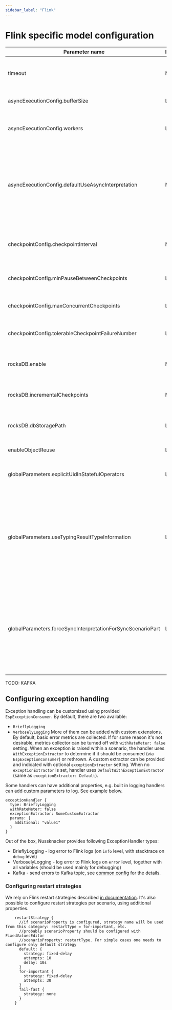 ```yaml
---
sidebar_label: "Flink"
---
```


# Flink specific model configuration



| Parameter name                                              | Importance | Type     | Default value          | Description                                                                                                                                                                 |
|-------------------------------------------------------------|------------|----------|------------------------|-----------------------------------------------------------------------------------------------------------------------------------------------------------------------------|
| timeout                                                     | Medium     | duration | 10s                    | Timeout for invocation of scenario part (including enrichers)                                                                                                               |
| asyncExecutionConfig.bufferSize                             | Low        | int      | 200                    | Buffer size used for [async I/O](https://ci.apache.org/projects/flink/flink-docs-stable/docs/dev/datastream/operators/asyncio/)                                             |
| asyncExecutionConfig.workers                                | Low        | int      | 8                      | Number of workers for thread pool used with [async I/O](https://ci.apache.org/projects/flink/flink-docs-stable/docs/dev/datastream/operators/asyncio/)                      |
| asyncExecutionConfig.defaultUseAsyncInterpretation          | Medium     | boolean  | true                   | Should async I/O be used by scenarios by default - if you don't use many enrichers etc. you may consider setting this flag to false                                         |
| checkpointConfig.checkpointInterval                         | Medium     | duration | 10m                    | How often should checkpoints be performed by default                                                                                                                        |
| checkpointConfig.minPauseBetweenCheckpoints                 | Low        | duration | checkpointInterval / 2 | [Minimal pause](https://ci.apache.org/projects/flink/flink-docs-stable/docs/deployment/config/#execution-checkpointing-min-pause) between checkpoints                       |
| checkpointConfig.maxConcurrentCheckpoints                   | Low        | int      | 1                      | [Maximum concurrent checkpoints](https://ci.apache.org/projects/flink/flink-docs-stable/docs/deployment/config/#execution-checkpointing-max-concurrent-checkpoints) setting |
| checkpointConfig.tolerableCheckpointFailureNumber           | Low        | int      |                        | [Tolerable failed checkpoint](https://ci.apache.org/projects/flink/flink-docs-stable/docs/deployment/config/#execution-checkpointing-tolerable-failed-checkpoints) setting  |
| rocksDB.enable                                              | Medium     | boolean  | true                   | Enable RocksDB state backend support                                                                                                                                        |
| rocksDB.incrementalCheckpoints                              | Medium     | boolean  | true                   | Should incremental checkpoints be used                                                                                                                                      |
| rocksDB.dbStoragePath                                       | Low        | string   |                        | Allows to override RocksDB local data storage                                                                                                                               |
| enableObjectReuse                                           | Low        | boolean  | true                   | Should allow [object reuse](https://ci.apache.org/projects/flink/flink-docs-stable/docs/dev/execution/execution_configuration/)                                             |
| globalParameters.explicitUidInStatefulOperators             | Low        | boolean  | true                   | Should consistent [operator uuids](https://ci.apache.org/projects/flink/flink-docs-stable/docs/ops/upgrading/#matching-operator-state) be used                              |
| globalParameters.useTypingResultTypeInformation             | Low        | boolean  | true                   | Enables using Nussknacker additional typing information for state serialization. It makes serialization much faster, currently consider it as experimental                  |
| globalParameters.forceSyncInterpretationForSyncScenarioPart | Low        | boolean  | true                   | Forces synchronous interpretation for scenario parts that does not contain any services (enrichers, processors). Applies for scenarios with async enabled                   |

TODO: KAFKA

## Configuring exception handling 

Exception handling can be customized using provided `EspExceptionConsumer`. By default, there are two available:
- `BrieflyLogging`
- `VerboselyLogging`
More of them can be added with custom extensions. By default, basic error metrics are collected. If for some reason
  it's not desirable, metrics collector can be turned off with `withRateMeter: false` setting.
When an exception is raised within a scenario, the handler uses `WithExceptionExtractor` to determine if it should be consumed
  (via `EspExceptionConsumer`) or rethrown. A custom extractor can be provided and indicated with optional `exceptionExtractor` setting.
  When no `exceptionExtractor` is set, handler uses `DefaultWithExceptionExtractor` (same as `exceptionExtractor: Default`).

Some handlers can have additional properties, e.g. built in logging handlers can add custom parameters to log. See example below. 

```
exceptionHandler {
  type: BrieflyLogging
  withRateMeter: false
  exceptionExtractor: SomeCustomExtractor
  params: {
    additional: "value1"
  }
}    
```
                                             
Out of the box, Nussknacker provides following ExceptionHandler types:
- BrieflyLogging - log error to Flink logs (on `info` level, with stacktrace on `debug` level)
- VerboselyLogging - log error to Flink logs on `error` level, together with all variables (should be used mainly for debugging)
- Kafka - send errors to Kafka topic, see [common config](../../integration/KafkaIntegration#exception-handling) for the details.

### Configuring restart strategies 

We rely on Flink restart strategies described [in documentation](https://ci.apache.org/projects/flink/flink-docs-stable/docs/dev/execution/task_failure_recovery/).
It's also possible to configure restart strategies per scenario, using additional properties.           

```
    restartStrategy {
      //if scenarioProperty is configured, strategy name will be used from this category: restartType = for-important, etc.
      //probably scenarioProperty should be configured with FixedValuesEditor
      //scenarioProperty: restartType. For simple cases one needs to configure only default strategy
      default: {
        strategy: fixed-delay
        attempts: 10
        delay: 10s
      }
      for-important {
        strategy: fixed-delay
        attempts: 30
      }
      fail-fast {
        strategy: none
      }
    }
```
                             

